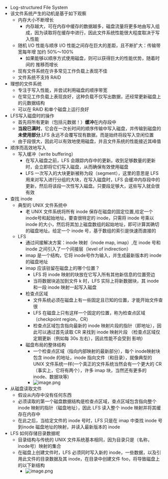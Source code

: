 - Log-structured File System
- 该文件系统产生的动机是基于如下观察
	- 内存大小不断增长
		- 内存越大，可在内存中缓存的数据越多，磁盘流量将更多地由写入组成，因为读取将在缓存中进行，因此文件系统性能很大程度取决于写入性能
	- 随机 I/O 性能与顺序 I/O 性能之间存在巨大的差距，且不断扩大：传输带宽每年增
	  加约 50%～100%
		- 如果能够以顺序方式使用磁盘，则可以获得巨大的性能优势，随着时间的
		  推移而增长
	- 现有文件系统在许多常见工作负载上表现不佳
	- 文件系统不支持 RAID
- 理想的文件系统
	- 专注于写入性能，并尝试利用磁盘的顺序带宽
	- 在常见工作负载上表现良好，这种负载不仅写出数据，还经常更新磁盘上的元数据结构
	- 可以在 RAID 和单个磁盘上运行良好
- LFS写入磁盘时的操作
	- 首先将所有更新（包括元数据！）**缓冲**在内存段中
	- **当段已满时**，它会在一次长时间的顺序传输中写入磁盘，并传输到磁盘的**未使用部分**,LFS 永远不会覆写现有数据，而是始终将段写入空闲位置
	- 由于段很大，因此可以有效地使用磁盘，并且文件系统的性能接近其峰值
- 顺序而高效地写入
	- 写入缓冲（write buffering）
		- 在写入磁盘之前，LFS 会跟踪内存中的更新。收到足够数量的更新时，会立即将它们写入磁盘，从而确保有效使用磁盘
		- LFS 一次写入的大块更新被称为段（segment），这里的意思是 LFS 用来对写入进行分组的大块，在写入磁盘时，LFS 会缓冲内存段中的更新，然后将该段一次性写入磁盘。只要段足够大，这些写入就会很有效
- 查找 inode
	- 典型的 UNIX 文件系统中
		- 老 UNIX 文件系统将所有 inode 保存在磁盘的固定位置,给定一个 inode号和起始地址，要查很特定的 inode，只需将 inode 号乘以 inode 的大小，然后将其加上磁盘数组的起始地址，即可计算其确切的磁盘地址。给定一个 inode 号，基于数组的索引是快速而直接的
	- LFS
		- 通过间接解决方案：inode 映射（inode map, imap）,在 inode 号和 inode 之间引入了一个间接层（level of indirection）
		- imap 是一个结构，它将 inode号作为输入，并生成最新版本的 inode 的磁盘地址
		- imap 应该驻留在磁盘上的哪个位置？
			- LFS 将 inode 映射的块放在它写入所有其他新信息的位置旁边
			- 当将数据块追加到文件 k 时，LFS 实际上将新数据块，其 inode 和一段 inode 映射一起写入磁盘
		- 检查点区域
			- 文件系统必须在磁盘上有一些固定且已知的位置，才能开始文件查很
			- LFS 在磁盘上只有这样一个固定的位置，称为检查点区域（checkpoint region，CR）
			- 检查点区域包含指向最新的 inode 映射片段的指针（即地址），因此可以通过首先读取 CR 来找到 inode 映射片段 （检查点区域仅定期更新（例如每 30s 左右），因此性能不会受到
			  影响）
		- 磁盘布局的整体结构
			- 一个检查点区域（指向内部映射的最新部分），每个 inode映射块包含 inode 的地址，inode 指向文件（和目录），就像典型的 UNIX 文件系统一样(一个真正的文件系统当然会有一个更大的 CR（事实上，它将有两个），许多 imap 块，当然还有更多的 inode、数据块等)
			- ![image.png](../assets/image_1698890197189_0.png)
- 从磁盘读取文件
	- 假设从内存中没有任何东西
	- 必须读取的第一个磁盘数据结构是检查点区域，查点区域包含指向整个 inode 映射的指针（磁盘地址），因此 LFS 读入整个 inode 映射并将其缓存在内存中
	- 在此之后，当给定文件的 inode 号时，LFS 只是在 imap 中查找 inode 号到inode 磁盘地址的映射，并读入最新版本的 inode
- LFS 如何存储目录数据呢
	- 目录结构与传统的 UNIX 文件系统基本相同，因为目录只是（名称，inode号）映射的集合
	- 在磁盘上创建文件时，LFS 必须同时写入新的 inode，一些数据，以及引用此文件的目录数据及其 inode，在目录中创建文件 foo，将导致磁盘上的以下新结构
		- ![image.png](../assets/image_1698890670940_0.png)